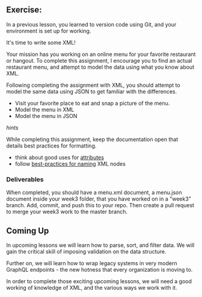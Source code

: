 ## Exercise:

In a previous lesson, you learned to version code using Git, and your environment is set up for working.

It's time to write some XML!

Your mission has you working on an online menu for your favorite restaurant or hangout. To complete this assignment, I encourage you to find an actual restaurant menu, and attempt to model the data using what you know about XML.

Following completing the assignment with XML, you should attempt to model the same data using JSON to get familiar with the differences.

- Visit your favorite place to eat and snap a picture of the menu.
- Model the menu in XML
- Model the menu in JSON

_hints_

While completing this assignment, keep the documentation open that details best practices for formatting.

- think about good uses for [attributes](https://oddlylabs.com/Humber/CPAN202/src/master/week3#overusing-attributes)
- follow [best-practices for naming](https://oddlylabs.com/Humber/CPAN202/src/master/week3#xml-naming-rules) XML nodes

### Deliverables

When completed, you should have a menu.xml document, a menu.json document inside your week3 folder, that you have worked on in a "week3" branch. Add, commit, and push this to your repo. Then create a pull request to merge your week3 work to the master branch.

## Coming Up

In upcoming lessons we will learn how to parse, sort, and filter data. We will gain the critical skill of imposing validation on the data structure.

Further on, we will learn how to wrap legacy systems in very modern GraphQL endpoints - the new hotness that every organization is moving to.

In order to complete those exciting upcoming lessons, we will need a good working of knowledge of XML, and the various ways we work with it.
